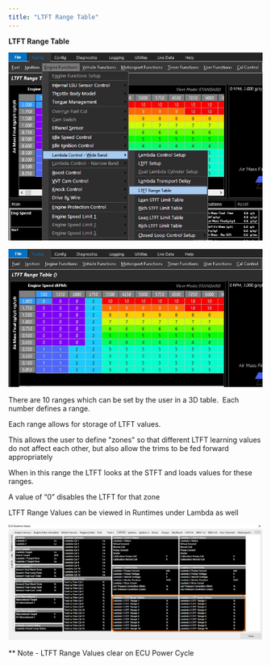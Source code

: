 ```yaml
---
title: "LTFT Range Table"
---
```


**LTFT Range Table**&nbsp;


![Image](</img/LTFT Range Table.jpg>)


![Image](</img/LTFT Range Table 2.jpg>)


There are 10 ranges which can be set by the user in a 3D table.&nbsp; Each number defines a range.&nbsp;


Each range allows for storage of LTFT values. &nbsp;


This allows the user to define "zones" so that different LTFT learning values do not affect each other, but also allow the trims to be fed forward appropriately &nbsp;


When in this range the LTFT looks at the STFT and loads values for these ranges.&nbsp;


A value of “0” disables the LTFT for that zone


LTFT Range Values can be viewed in Runtimes under Lambda as well


![Image](</img/NewItem435.png>)


\*\* Note - LTFT Range Values clear on ECU Power Cycle


